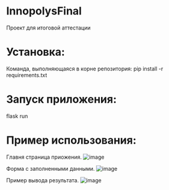 # InnopolysFinal

Проект для итоговой аттестации

# Установка:

Команда, выполняющаяся в корне репозитория: pip install -r requirements.txt

# Запуск приложения:

flask run

# Пример использования:

Главня страница приожения.
![image](https://github.com/UserNameBlaBlaBlaBla/InnopolysFinal/assets/53517548/ba45f0a4-3aad-4e56-8dfe-5b52d8c5e18e)

Форма с заполненными данными.
![image](https://github.com/UserNameBlaBlaBlaBla/InnopolysFinal/assets/53517548/ded478c5-b036-4ca4-b01f-82d1596de9ff)

Пример вывода результата.
![image](https://github.com/UserNameBlaBlaBlaBla/InnopolysFinal/assets/53517548/e46afa29-34e1-41c2-af55-eaed99a1fcaf)
